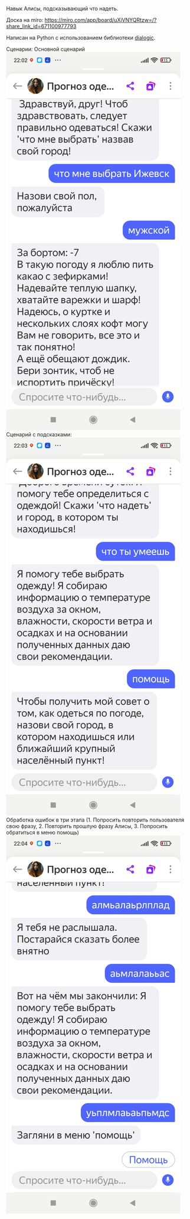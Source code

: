 Навык Алисы, подсказывающий что надеть. 

Доска на miro: https://miro.com/app/board/uXjVNYQRtzw=/?share_link_id=671100977793

Написан на Python с использованием библиотеки 
[dialogic](https://github.com/avidale/dialogic).

Сценарии:
Основной сценарий
![alt text](https://github.com/funtik22/DressForTheWeather/blob/main/images/main_scenario.jpg?raw=true)
Сценарий с подсказками:
![alt text](https://github.com/funtik22/DressForTheWeather/blob/main/images/helps.jpg?raw=true)
Обработка ошибок в три этапа (1. Попросить повторить пользователя свою фразу, 2. Повторить прошлую фразу Алисы, 3. Попросить обратиться в меню помощь)
![alt text](https://github.com/funtik22/DressForTheWeather/blob/main/images/mistakes.jpg?raw=true)
